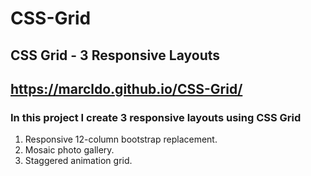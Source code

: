 # CSS-Grid
## CSS Grid - 3 Responsive Layouts

## https://marcldo.github.io/CSS-Grid/

### In this project I create 3 responsive layouts using CSS Grid
1. Responsive 12-column bootstrap replacement. 
2. Mosaic photo gallery.
3. Staggered animation grid.